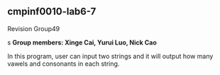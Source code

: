 ## cmpinf0010-lab6-7


Revision Group49

s
__Group members: Xinge Cai, Yurui Luo, Nick Cao__




In this program, user can input two strings and it will output how many vawels and consonants in each string.
